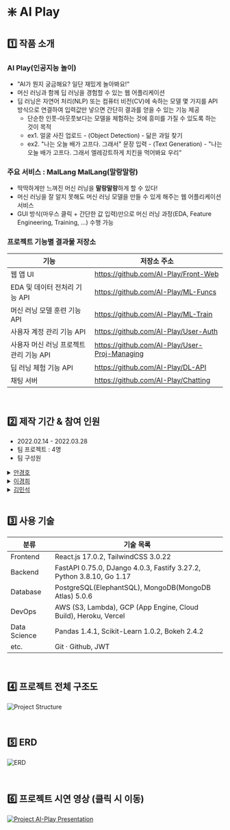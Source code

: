 # ❇️ AI Play

## 1️⃣ 작품 소개
<!-- ![Architecture Overview](https://user-images.githubusercontent.com/73585246/152648288-f4d44660-86f2-4e24-8b6d-76ea7c31d76f.png) -->

### AI Play(인공지능 놀이)

- "AI가 뭔지 궁금해요? 일단 재밌게 놀아봐요!"
- 머신 러닝과 함께 딥 러닝을 경험할 수 있는 웹 어플리케이션
- 딥 러닝은 자연어 처리(NLP) 또는 컴퓨터 비전(CV)에 속하는 모델 몇 가지를 API 방식으로 연결하여 입력값만 넣으면 간단히 결과를 얻을 수 있는 기능 제공
  - 단순한 인풋-아웃풋보다는 모델을 체험하는 것에 흥미를 가질 수 있도록 하는 것이 목적
  - ex1. 얼굴 사진 업로드 - (Object Detection) - 닮은 과일 찾기
  - ex2. "나는 오늘 배가 고프다. 그래서" 문장 입력 - (Text Generation) - "나는 오늘 배가 고프다. 그래서 엘레강트하게 치킨을 먹어봐요 우리"

### 주요 서비스 : MalLang MalLang(말랑말랑)

- 딱딱하게만 느껴진 머신 러닝을 **말랑말랑**하게 할 수 있다!
- 머신 러닝을 잘 알지 못해도 머신 러닝 모델을 만들 수 있게 해주는 웹 어플리케이션 서비스
- GUI 방식(마우스 클릭 + 간단한 값 입력)만으로 머신 러닝 과정(EDA, Feature Engineering, Training, ...) 수행 가능

### 프로젝트 기능별 결과물 저장소
| 기능 | 저장소 주소 |
| --- | --- |
| 웹 앱 UI | https://github.com/AI-Play/Front-Web |
| EDA 및 데이터 전처리 기능 API | https://github.com/AI-Play/ML-Funcs |
| 머신 러닝 모델 훈련 기능 API | https://github.com/AI-Play/ML-Train |
| 사용자 계정 관리 기능 API | https://github.com/AI-Play/User-Auth |
| 사용자 머신 러닝 프로젝트 관리 기능 API | https://github.com/AI-Play/User-Proj-Managing |
| 딥 러닝 체험 기능 API | https://github.com/AI-Play/DL-API |
| 채팅 서버 | https://github.com/AI-Play/Chatting |

<br/>

## 2️⃣ 제작 기간 & 참여 인원
- 2022.02.14 - 2022.03.28
- 팀 프로젝트 : 4명
- 팀 구성원
<details>
  <summary><a href="https://github.com/seahahn">안경호</a></summary>
  
  - 팀장, 기획 & 개발 총괄
    - 프로젝트 아이디어 제안 및 기획, 설계
    - 프로젝트에 사용할 기술 선택
    - Github Issues와 Project Kanban Board를 이용한 팀의 일정 및 할 일 관리 주도
    - 팀 구성원이 올린 Github Pull Request의 Code Review 수행
    - 프로젝트 내용 문서화
- 프론트앤드(웹 앱 UI 및 기능) 전체 개발
- 백앤드 개발
    - 사용자 계정 관련 기능(회원가입, 로그인 등) 서버 구현 및 리팩토링
    - 사용자의 머신 러닝 프로젝트 관리 서버 구현 및 배포
    - 딥 러닝 체험을 위한 기능 API 서버 구현 및 배포
</details>
<details>
  <summary><a href="https://github.com/KayyoungHL">이경희</a></summary>
  
  - 준비중
</details>
<details>
  <summary><a href="https://github.com/Library-of-jade">김민석</a></summary>

  - 준비중
</details>

<br/>

## 3️⃣ 사용 기술

| 분류 | 기술 목록 |
| --- | --- |
| Frontend | React.js 17.0.2, TailwindCSS 3.0.22 |
| Backend | FastAPI 0.75.0, DJango 4.0.3, Fastify 3.27.2, Python 3.8.10, Go 1.17 |
| Database | PostgreSQL(ElephantSQL), MongoDB(MongoDB Atlas) 5.0.6 |
| DevOps | AWS (S3, Lambda), GCP (App Engine, Cloud Build), Heroku, Vercel |
| Data Science | Pandas 1.4.1, Scikit-Learn 1.0.2, Bokeh 2.4.2 |
| etc. | Git · Github, JWT |

<br/>

## 4️⃣ 프로젝트 전체 구조도

![Project Structure](https://user-images.githubusercontent.com/73585246/162391560-59af981e-2634-40ad-aab8-fd4141c46401.png)

<br/>

## 5️⃣ ERD

![ERD](https://user-images.githubusercontent.com/73585246/162384496-4ea3963b-e87d-4fed-9468-33c2afca07ad.png)

<br/>

## 6️⃣ 프로젝트 시연 영상 (클릭 시 이동)
[![Project AI-Play Presentation](https://user-images.githubusercontent.com/73585246/162387097-fadcab28-3555-4a27-9dc1-3964d140105c.png)](https://youtu.be/eAUlGmGqqqc)
